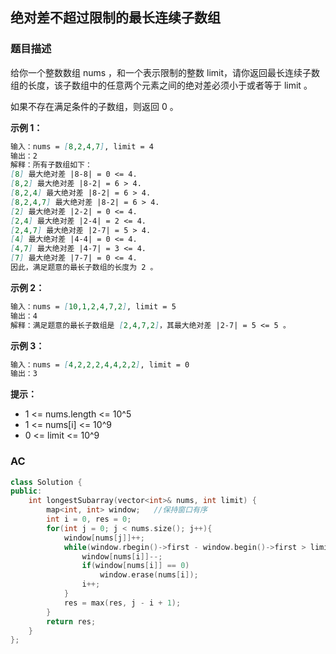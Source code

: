 ## 绝对差不超过限制的最长连续子数组

### 题目描述

给你一个整数数组 nums ，和一个表示限制的整数 limit，请你返回最长连续子数组的长度，该子数组中的任意两个元素之间的绝对差必须小于或者等于 limit 。

如果不存在满足条件的子数组，则返回 0 。

**示例 1：**

```markdown
输入：nums = [8,2,4,7], limit = 4
输出：2 
解释：所有子数组如下：
[8] 最大绝对差 |8-8| = 0 <= 4.
[8,2] 最大绝对差 |8-2| = 6 > 4. 
[8,2,4] 最大绝对差 |8-2| = 6 > 4.
[8,2,4,7] 最大绝对差 |8-2| = 6 > 4.
[2] 最大绝对差 |2-2| = 0 <= 4.
[2,4] 最大绝对差 |2-4| = 2 <= 4.
[2,4,7] 最大绝对差 |2-7| = 5 > 4.
[4] 最大绝对差 |4-4| = 0 <= 4.
[4,7] 最大绝对差 |4-7| = 3 <= 4.
[7] 最大绝对差 |7-7| = 0 <= 4. 
因此，满足题意的最长子数组的长度为 2 。
```

**示例 2：**

```markdown
输入：nums = [10,1,2,4,7,2], limit = 5
输出：4 
解释：满足题意的最长子数组是 [2,4,7,2]，其最大绝对差 |2-7| = 5 <= 5 。
```

**示例 3：**

```markdown
输入：nums = [4,2,2,2,4,4,2,2], limit = 0
输出：3
```

**提示：**

* 1 <= nums.length <= 10^5
* 1 <= nums[i] <= 10^9
* 0 <= limit <= 10^9

### AC

```c++
class Solution {
public:
    int longestSubarray(vector<int>& nums, int limit) {
        map<int, int> window;	//保持窗口有序
        int i = 0, res = 0;
        for(int j = 0; j < nums.size(); j++){
            window[nums[j]]++;
            while(window.rbegin()->first - window.begin()->first > limit){
                window[nums[i]]--;
                if(window[nums[i]] == 0)
                    window.erase(nums[i]);
                i++;
            }
            res = max(res, j - i + 1);
        }
        return res;
    }
};
```

